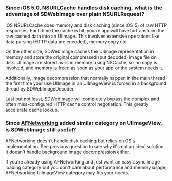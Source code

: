 ### Since iOS 5.0, NSURLCache handles disk caching, what is the advantage of SDWebImage over plain NSURLRequest?

iOS NSURLCache does memory and disk caching (since iOS 5) of raw HTTP responses. Each time the cache is hit, you're app will have to transform the raw cached data into an UIImage. This involves extensive operations like data parsing (HTTP data are encoded), memory copy etc.

On the other side, SDWebImage caches the UIImage representation in memory and store the original compressed (but decoded) image file on disk. UIImage are stored as-is in memory using NSCache, so no copy is involved, and memory is freed as soon as your app or the system needs it.

Additionally, image decompression that normally happen in the main thread the first time your use UIImage in an UIImageView is forced in a background thread by SDWebImageDecoder.

Last but not least, SDWebImage will completely bypass the complex and often miss-configured HTTP cache control negotiation. This greatly accelerate cache lookup.

### Since [AFNetworking](https://github.com/AFNetworking/AFNetworking) added similar category on UIImageView, is SDWebImage still useful?

AFNetworking doesn't handle disk caching but relies on OS's implementation. See previous question to see why it's not an ideal solution. It doesn't handle background image decompression either.

If you're already using AFNetworking and just want an easy async image loading category but you don't care about performance and memory usage, AFNetworking UIImageView category may fits your needs.